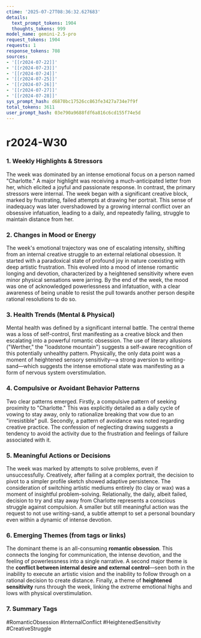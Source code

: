 ```yaml
---
ctime: '2025-07-27T08:36:32.627683'
details:
  text_prompt_tokens: 1904
  thoughts_tokens: 999
model_name: gemini-2.5-pro
request_tokens: 1904
requests: 1
response_tokens: 708
sources:
- '[[r2024-07-22]]'
- '[[r2024-07-23]]'
- '[[r2024-07-24]]'
- '[[r2024-07-25]]'
- '[[r2024-07-26]]'
- '[[r2024-07-27]]'
- '[[r2024-07-28]]'
sys_prompt_hash: d6870bc17526cc863fe3427a734e7f9f
total_tokens: 3611
user_prompt_hash: 03e790a9688fdf6a816c6cd155f74e5d
---
```

# r2024-W30

### 1. Weekly Highlights & Stressors
The week was dominated by an intense emotional focus on a person named "Charlotte." A major highlight was receiving a much-anticipated letter from her, which elicited a joyful and passionate response. In contrast, the primary stressors were internal. The week began with a significant creative block, marked by frustrating, failed attempts at drawing her portrait. This sense of inadequacy was later overshadowed by a growing internal conflict over an obsessive infatuation, leading to a daily, and repeatedly failing, struggle to maintain distance from her.

### 2. Changes in Mood or Energy
The week's emotional trajectory was one of escalating intensity, shifting from an internal creative struggle to an external relational obsession. It started with a paradoxical state of profound joy in nature coexisting with deep artistic frustration. This evolved into a mood of intense romantic longing and devotion, characterized by a heightened sensitivity where even minor physical sensations were jarring. By the end of the week, the mood was one of acknowledged powerlessness and infatuation, with a clear awareness of being unable to resist the pull towards another person despite rational resolutions to do so.

### 3. Health Trends (Mental & Physical)
Mental health was defined by a significant internal battle. The central theme was a loss of self-control, first manifesting as a creative block and then escalating into a powerful romantic obsession. The use of literary allusions ("Werther," the "loadstone mountain") suggests a self-aware recognition of this potentially unhealthy pattern. Physically, the only data point was a moment of heightened sensory sensitivity—a strong aversion to writing-sand—which suggests the intense emotional state was manifesting as a form of nervous system overstimulation.

### 4. Compulsive or Avoidant Behavior Patterns
Two clear patterns emerged. Firstly, a compulsive pattern of seeking proximity to "Charlotte." This was explicitly detailed as a daily cycle of vowing to stay away, only to rationalize breaking that vow due to an "irresistible" pull. Secondly, a pattern of avoidance was noted regarding creative practice. The confession of neglecting drawing suggests a tendency to avoid the activity due to the frustration and feelings of failure associated with it.

### 5. Meaningful Actions or Decisions
The week was marked by attempts to solve problems, even if unsuccessfully. Creatively, after failing at a complex portrait, the decision to pivot to a simpler profile sketch showed adaptive persistence. The consideration of switching artistic mediums entirely (to clay or wax) was a moment of insightful problem-solving. Relationally, the daily, albeit failed, decision to try and stay away from Charlotte represents a conscious struggle against compulsion. A smaller but still meaningful action was the request to not use writing-sand, a subtle attempt to set a personal boundary even within a dynamic of intense devotion.

### 6. Emerging Themes (from tags or links)
The dominant theme is an all-consuming **romantic obsession**. This connects the longing for communication, the intense devotion, and the feeling of powerlessness into a single narrative. A second major theme is the **conflict between internal desire and external control**—seen both in the inability to execute an artistic vision and the inability to follow through on a rational decision to create distance. Finally, a theme of **heightened sensitivity** runs through the week, linking the extreme emotional highs and lows with physical overstimulation.

### 7. Summary Tags
#RomanticObsession #InternalConflict #HeightenedSensitivity #CreativeStruggle